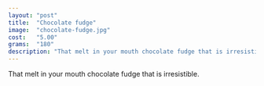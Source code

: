 ```yaml
---
layout: "post"
title:  "Chocolate fudge"
image: 	"chocolate-fudge.jpg"
cost: 	"5.00"
grams:	"180"
description: "That melt in your mouth chocolate fudge that is irresistible."
---
```


That melt in your mouth chocolate fudge that is irresistible.
